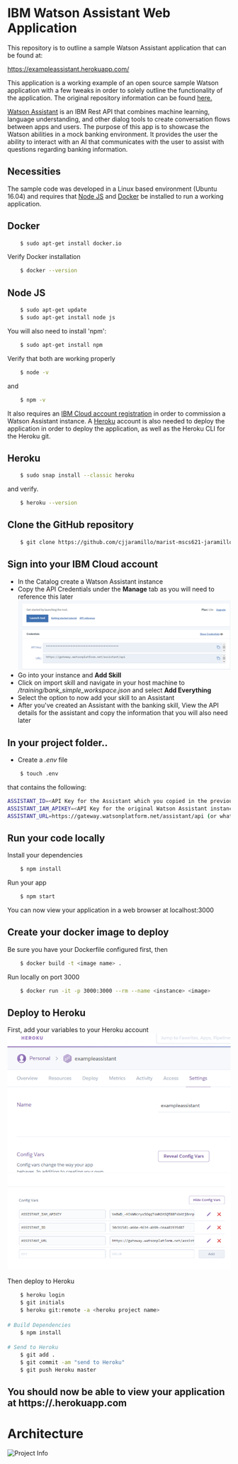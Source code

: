 # IBM Watson Assistant Web Application
This repository is to outline a sample Watson Assistant application that can be found at:

https://exampleassistant.herokuapp.com/

This application is a working example of an open source sample Watson application with a few tweaks in order to solely outline the functionality of the application. The original repository information can be found [here.](https://github.com/watson-developer-cloud/assistant-simple)

[Watson Assistant](https://www.ibm.com/cloud/watson-assistant) is an IBM Rest API that combines machine learning, language understanding, and other dialog tools to create conversation flows between apps and users. The purpose of this app is to showcase the Watson abilities in a mock banking environment. It provides the user the ability to interact with an AI that communicates with the user to assist with questions regarding banking information.

## Necessities

The sample code was developed in a Linux based environment (Ubuntu 16.04) and requires that [Node JS](https://nodejs.org/en/) and [Docker](https://www.docker.com/) be installed to run a working application.

## Docker
```bash
    $ sudo apt-get install docker.io
```
Verify Docker installation

```bash
    $ docker --version
```
## Node JS
```bash
    $ sudo apt-get update
    $ sudo apt-get install node js
```
You will also need to install 'npm':
```bash
    $ sudo apt-get install npm
```
Verify that both are working properly

```bash
    $ node -v
```
and
```bash
    $ npm -v
```

It also requires an [IBM Cloud account registration](https://console.bluemix.net/registration/) in order to commission a Watson Assistant instance.
A [Heroku](https://www.heroku.com/) account is also needed to deploy the application in order to deploy the application, as well as the Heroku CLI for the Heroku git.

## Heroku
```bash
    $ sudo snap install --classic heroku
```
and verify.

```bash
    $ heroku --version
```
## Clone the GitHub repository
```bash
    $ git clone https://github.com/cjjaramillo/marist-mscs621-jaramillo
```
## Sign into your IBM Cloud account
 * In the Catalog create a Watson Assistant instance 
 * Copy the API Credentials under the **Manage** tab as you will need to reference this later
 ![Watson](images/watsoninstance.png)
 * Go into your instance and **Add Skill**
 * Click on import skill and navigate in your host machine to *<project root>/training/bank_simple_workspace.json* and select **Add Everything**
 * Select the option to now add your skill to an Assistant
 * After you've created an Assistant with the banking skill, View the API details for the assistant and copy the information that you will also need later
## In your project folder.. 
 * Create a *.env* file
```bash
    $ touch .env
```
that contains the following:
```bash
ASSISTANT_ID=<API Key for the Assistant which you copied in the previous step>
ASSISTANT_IAM_APIKEY=<API Key for the original Watson Assistant instance you obtained earlier>
ASSISTANT_URL=https://gateway.watsonplatform.net/assistant/api (or whatever URL is was displayed when you created the instance)   
```
## Run your code locally

Install your dependencies
```bash
    $ npm install
```
Run your app
```bash
    $ npm start
```
You can now view your application in a web browser at localhost:3000

## Create your docker image to deploy 
Be sure you have your Dockerfile configured first, then
```bash
    $ docker build -t <image name> .
```
Run locally on port 3000
```bash
    $ docker run -it -p 3000:3000 --rm --name <instance> <image>
```
## Deploy to Heroku
First, add your variables to your Heroku account
![Reveal](images/revealvars.png)
![Config Vars](images/configvars.png)

Then deploy to Heroku
```bash
    $ heroku login
	$ git initials
	$ heroku git:remote -a <heroku project name>
	
# Build Dependencies
	$ npm install

# Send to Heroku
	$ git add .
	$ git commit -am "send to Heroku"
	$ git push Heroku master
```
## You should now be able to view your application at https://<heroku project name>.herokuapp.com

# Architecture
![Project Info](images/projectArchitecture.png)
